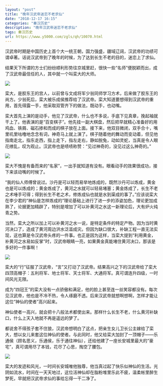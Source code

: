 ```yaml
---
layout: "post"
title: "晚年汉武帝迷恋不老求仙"
date: "2018-12-17 16:15"
categories: "秦汉历史"
description: "晚年汉武帝迷恋不老求仙"
tags: 秦汉历史
url: https://www.y5000.com/zgls/qh/10070.html
---
```






汉武帝时期是中国历史上首个大一统王朝，国力强盛，疆域辽阔，汉武帝的功绩可谓卓著。话说汉武帝到了晚年的时候，为了达到长生不老的目的，迷恋上了求仙。

结果天下所谓的方士们纷纷顺利形势往京城里赶，很快一些“名师”便脱颖而出，成了汉武帝最信任的人，其中就一个叫栾大的大师。

![](https://img.y5000.com/uploads/allimg/170111/8-1F111103645D2.jpg)

栾大，是胶东王的宫人，以前曾与文成将军少翁同师学习方术，后来做了胶东王的尚方。少翁死后，栾大被乐成侯推荐给了汉武帝。栾大知道要想得到汉武帝的重用，首先得露一手，他采取双管齐下的做法，既动手，也动嘴。

栾大首先上演的是动手，他见了汉武帝，什么也不多说，手底下见真章，挽起袖就干上了。他表演的是“百变棋子”。他先挂一副大棋盘，然后把早就精心准备好的用鸡血、铁屑、磁石掺和而成的棋子放在上面。接下来，他双目微闭，双手合十，嘴里叽里咕噜地念念有词，神奇马上就上演了。棋子随着他的舞动而变动着，但见他指南走北，指东走西，指上走下，指左走右，静如脱兔，动如灵蛇，当真是令人眼花缭乱，叹为观止。汉武帝也是啧啧称赞：“见过神奇的，没见过这么神奇的。”

![](https://img.y5000.com/uploads/allimg/170111/8-1F111103F0N1.jpg)

栾大不愧是有备而来的“名家”，一出手就知道有没有。眼看动手的效果很成功，接下来该动嘴的时候了。

“我的仙人师傅曾说过。沙丹是可以轻而易举地炼成的，既然沙丹可以炼成，黄金也是可以炼成的；黄金炼成了，黄河之水就可以轻易堵塞；黄金炼成了，长生不老之术唾手可得；得到长生不老之术，修炼成仙也就是水到渠成的事了。”应该说栾大在李少君的“神仙是怎样炼成的”理论基础上进行了进一步的添姿加色，理论更加成熟了，论据更加精辟了，特别是增加了可以补黄河之水这一新理论后，大有炉火纯青之势。

当然，栾大之所以加上可以补黄河之水一说，是特定条件的特定产物。因为当时黄河决口了，造成了黄河周边洪水泛滥成灾。但因为缺口很大，补缺工程一直无法实现，这也算是令汉武帝头疼的一件事。也正是因为这样，当栾大提到“利用黄金，补黄河之水易如反掌”时，汉武帝眼睛一亮，如果黄金真能堵住黄河决口，那该是多好的一件事啊！

![](https://img.y5000.com/uploads/allimg/170111/8-1F111103G4648.jpg)

栾大的“行”征服了汉武帝，“言”又打动了汉武帝。结果高兴之下的汉武帝给了栾大四顶高帽子：五利将军、地士将军、天士将军、大通将军。真可谓连升四级，一时间风光无限。

成为“四冠王”的栾大没有一点骄傲和满足，他的脸上甚至连一丝笑容都没有。每次见汉武帝，他也是不冷不热，令人琢磨不透。后来汉武帝就想啊想啊，怎样才能让这位“神仙的使者”高兴起来。

神仙使者一高兴，就会把十八般法术都使出来。那样什么长生不老，什么黄河补缺口，什么上天入地就不再是遥远的梦了。

都说舍不得孩子套不住狼，汉武帝想明白了这点，把亲生女儿卫长公主嫁给了栾大，想以女儿来套这位神仙的使者。与此同时，他又给栾大加封了一顶帽子——乐通侯（顾名思义，乐通侯，乐于通往神仙），还给他建了一座长安城里最大的“豪宅”，真可谓用尽了本钱，花尽了心思，掏空了腰包。

![](https://img.y5000.com/uploads/allimg/170111/8-1F111103H3C7.jpg)

栾大的发迹和风光，一时间长安城唯他独尊，他当真过起了快乐似神仙的生活。光阴如流水，时间在一天天地过，这位活神仙却在脂粉堆里乐此不疲，温柔帐里醉生梦死，早就把汉武帝求仙的事给忘得一干二净了。

